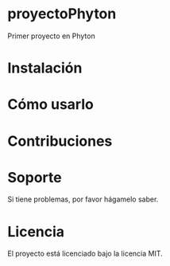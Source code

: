 # proyectoPhyton
Primer proyecto en Phyton

# Instalación
# Cómo usarlo
# Contribuciones
# Soporte
Si tiene problemas, por favor hágamelo saber.

# Licencia
El proyecto está licenciado bajo la licencia MIT.

